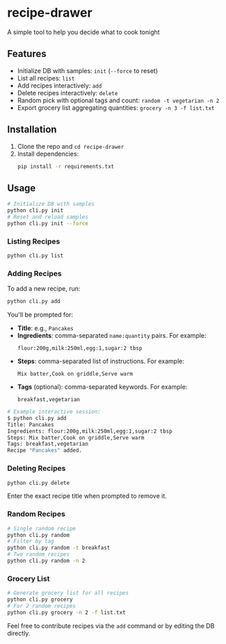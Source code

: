 # recipe-drawer
A simple tool to help you decide what to cook tonight

## Features
- Initialize DB with samples: `init` (`--force` to reset)
- List all recipes: `list`
- Add recipes interactively: `add`
- Delete recipes interactively: `delete`
- Random pick with optional tags and count: `random -t vegetarian -n 2`
- Export grocery list aggregating quantities: `grocery -n 3 -f list.txt`

## Installation
1. Clone the repo and `cd recipe-drawer`
2. Install dependencies:
   ```bash
   pip install -r requirements.txt
   ```

## Usage
```bash
# Initialize DB with samples
python cli.py init
# Reset and reload samples
python cli.py init --force
```

### Listing Recipes
```bash
python cli.py list
```

### Adding Recipes
To add a new recipe, run:
```bash
python cli.py add
```
You'll be prompted for:
- **Title**: e.g., `Pancakes`
- **Ingredients**: comma-separated `name:quantity` pairs. For example:
  ```
  flour:200g,milk:250ml,egg:1,sugar:2 tbsp
  ```
- **Steps**: comma-separated list of instructions. For example:
  ```
  Mix batter,Cook on griddle,Serve warm
  ```
- **Tags** (optional): comma-separated keywords. For example:
  ```
  breakfast,vegetarian
  ```

```bash
# Example interactive session:
$ python cli.py add
Title: Pancakes
Ingredients: flour:200g,milk:250ml,egg:1,sugar:2 tbsp
Steps: Mix batter,Cook on griddle,Serve warm
Tags: breakfast,vegetarian
Recipe "Pancakes" added.
```

### Deleting Recipes
```bash
python cli.py delete
```
Enter the exact recipe title when prompted to remove it.

### Random Recipes
```bash
# Single random recipe
python cli.py random
# Filter by tag
python cli.py random -t breakfast
# Two random recipes
python cli.py random -n 2
```

### Grocery List
```bash
# Generate grocery list for all recipes
python cli.py grocery
# For 2 random recipes
python cli.py grocery -n 2 -f list.txt
```

Feel free to contribute recipes via the `add` command or by editing the DB directly.
